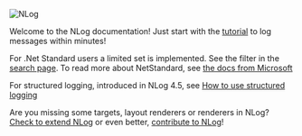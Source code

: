![NLog](http://nlog-project.org/images/NLog.png)

Welcome to the NLog documentation! Just start with the [tutorial](wiki/Tutorial) to log messages within minutes!


For .Net Standard users a limited set is implemented. See the filter in the [search page](http://nlog-project.org/config/). To read more about  NetStandard, see [the docs from Microsoft](https://docs.microsoft.com/en-us/dotnet/articles/standard/library)

For structured logging, introduced in NLog 4.5, see [How to use structured logging](How-to-use-structured-logging)

Are you missing some targets, layout renderers or renderers in NLog? [Check to extend NLog](Extending-NLog) or even better, [contribute to NLog](https://github.com/NLog/NLog#contributing)!